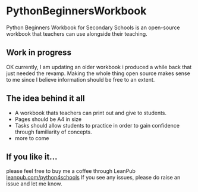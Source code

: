 # PythonBeginnersWorkbook
Python Beginners Workbook for Secondary Schools is an open-source workbook that teachers can use alongside their teaching.


## Work in progress
OK currently, I am updating an older workbook i produced a while back that just needed the revamp. Making the whole thing open source makes sense to me since I believe information should be free to an extent.

## The idea behind it all
* A workbook thats teachers can print out and give to students.
* Pages should be A4 in size
* Tasks should allow students to practice in order to gain confidence through familiarity of concepts.
* more to come

## If you like it... 
please feel free to buy me a coffee through LeanPub [leanpub.com/python4schools](https://leanpub.com/python4schools)
If you see any issues, please do raise an issue and let me know.
